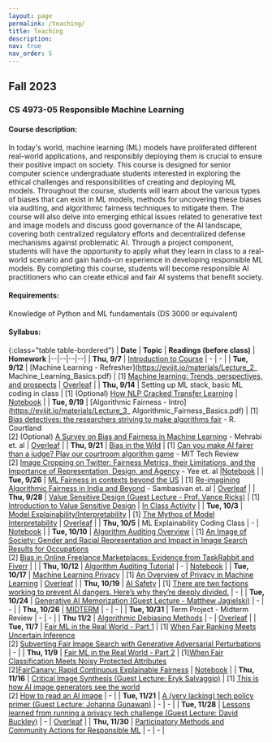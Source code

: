 ```yaml
---
layout: page
permalink: /teaching/
title: Teaching
description:
nav: true
nav_order: 5
---
```


## Fall 2023
### CS 4973-05 Responsible Machine Learning

#### Course description: 
In today's world, machine learning (ML) models have proliferated different real-world applications, and responsibly deploying them is crucial to ensure their positive impact on society. This course is designed for senior computer science undergraduate students interested in exploring the ethical challenges and responsibilities of creating and deploying ML models. Throughout the course, students will learn about the various types of biases that can exist in ML models, methods for uncovering these biases via auditing, and algorithmic fairness techniques to mitigate them. The course will also delve into emerging ethical issues related to generative text and image models and discuss good governance of the AI landscape, covering both centralized regulatory efforts and decentralized defense mechanisms against problematic AI. Through a project component, students will have the opportunity to apply what they learn in class to a real-world scenario and gain hands-on experience in developing responsible ML models. By completing this course, students will become responsible AI practitioners who can create ethical and fair AI systems that benefit society.

#### Requirements: 
Knowledge of Python and ML fundamentals (DS 3000 or equivalent)

#### Syllabus:

{:class="table table-bordered"}
| **Date** | **Topic** | **Readings (before class)** | **Homework**
|--|--|--|--|
| **Thu, 9/7** | [Introduction to Course](https://evijit.io/materials/Lecture_1_Introduction.pdf) | - | - |
| **Tue, 9/12** | [Machine Learning - Refresher](https://evijit.io/materials/Lecture_2_ Machine_Learning_Basics.pdf) | [1] [Machine learning: Trends, perspectives, and prospects](https://www.cs.cmu.edu/~tom/pubs/Science-ML-2015.pdf) |  [Overleaf](https://www.overleaf.com/read/ftxshfbpkxbk) |
| **Thu, 9/14** | Setting up ML stack, basic ML coding in class | [1] (Optional) [How NLP Cracked Transfer Learning](https://jalammar.github.io/illustrated-bert/) | [Notebook](https://evijit.io/materials/ds_intro.ipynb) |
| **Tue, 9/19** | [Algorithmic Fairness - Intro](https://evijit.io/materials/Lecture_3_ Algorithmic_Fairness_Basics.pdf)  | [1] [Bias detectives: the researchers striving to make algorithms fair](https://courses.cs.duke.edu/spring20/compsci342/netid/readings/nature-algorithmic-bias.pdf) - R. Courtland <br> [2] (Optional) [A Survey on Bias and Fairness in Machine Learning](https://arxiv.org/pdf/1908.09635.pdf) - Mehrabi et. al |  [Overleaf](https://www.overleaf.com/read/rvdjbyjkktcg)  |
| **Thu, 9/21** | [Bias in the Wild](https://evijit.io/materials/Lecture_4_Bias_In_The_Wild.pdf) | [1] [Can you make AI fairer than a judge? Play our courtroom algorithm game](https://www.technologyreview.com/2019/10/17/75285/ai-fairer-than-judge-criminal-risk-assessment-algorithm/) - MIT Tech Review <br> [2] [Image Cropping on Twitter: Fairness Metrics, their Limitations, and the Importance of Representation, Design, and Agency](https://arxiv.org/pdf/2105.08667.pdf) - Yee et. al |[Notebook](https://colab.research.google.com/drive/1_SpLPRweuZ-3xWJSYmOD0H-LXdaCcEiH#scrollTo=KbHf3AYwO0Xw) |
| **Tue, 9/26** | [ML Fairness in contexts beyond the US](https://evijit.io/materials/Lecture_5_Fairness_in_Other_Cultures.pdf)  | [1] [Re-imagining Algorithmic Fairness in India and Beyond](https://arxiv.org/pdf/2101.09995.pdf) - Sambasivan et. al | [Overleaf](https://www.overleaf.com/read/zbtrrypygxrz) |
| **Thu, 9/28** | [Value Sensitive Design (Guest Lecture - Prof. Vance Ricks)](https://evijit.io/materials/Ricks-ResponsibleMachineLearning-F2023.pdf) | [1] [Introduction to Value Sensitive Design](https://northeastern.instructure.com/files/23160452/) | [In Class Activity](https://docs.google.com/document/d/1qi9J7lLVM9AhsJaSpILQNQh4FjRnNLnn/edit?usp=sharing&ouid=104786704786764345519&rtpof=true&sd=true) |
| **Tue, 10/3** | [Model Explainability/Interpretability](https://evijit.io/materials/Lecture_6_Model_Interpretability.pdf)  | [1] [The Mythos of Model Interpretability](https://arxiv.org/pdf/1606.03490.pdf) | [Overleaf](https://www.overleaf.com/read/fzfbymhmhrjf) |
| **Thu, 10/5** | ML Explainability Coding Class  | - | [Notebook](https://colab.research.google.com/drive/11d_AnpF6ELJryZaBOwvFYm2xgqL8GiEW) |
| **Tue, 10/10** | [Algorithm Auditing Overview](https://evijit.io/materials/Lecture_7_Algorithm_Auditing_Overview.pdf)  | [1] [An Image of Society: Gender and Racial Representation and Impact in Image Search Results for Occupations](https://dl.acm.org/doi/10.1145/3449100)<br>[2] [Bias in Online Freelance Marketplaces: Evidence from TaskRabbit and Fiverr](https://dl.acm.org/doi/pdf/10.1145/2998181.2998327) |  |
| **Thu, 10/12** | [Algorithm Auditing Tutorial](https://evijit.io/materials/Lecture_8_Algorithm_Auditing_Tutorial.pdf)  | - | [Notebook](https://colab.research.google.com/drive/1w-BRt1A2MymKFefj98t6Orz59-ntiPBF) |
| **Tue, 10/17** | [Machine Learning Privacy](https://evijit.io/materials/Lecture_9_ML_Privacy.pdf)  | [1] [An Overview of Privacy in Machine Learning](https://arxiv.org/pdf/2005.08679.pdf) | [Overleaf](https://www.overleaf.com/read/pswsvxrnwggq) |
| **Thu, 10/19** | [AI Safety](https://evijit.io/materials/Lecture_10_AI_Safety.pdf)  | [1] [There are two factions working to prevent AI dangers. Here’s why they’re deeply divided.](https://www.vox.com/future-perfect/2022/8/10/23298108/ai-dangers-ethics-alignment-present-future-risk) | - |
| **Tue, 10/24** | [Generative AI Memorization (Guest Lecture - Matthew Jagielski)](https://evijit.io/materials/GenAI_Memorization_Guest_Lecture_Matthew.pdf)  | - | - |
| **Thu, 10/26** | [MIDTERM](https://evijit.io/materials/CS_4973_Responsible_ML_Midterm.pdf)  | - | - |
| **Tue, 10/31** | Term Project - Midterm Review  | - | - |
| **Thu 11/2** | [Algorithmic Debiasing Methods](https://evijit.io/materials/Lecture_12_Algorithmic_Debiasing.pdf)  | - | [Overleaf](https://www.overleaf.com/read/dshshdwvpvjn#06c821) |
| **Tue, 11/7** | [Fair ML in the Real World - Part 1](https://evijit.io/materials/Lecture_13_Real_World_Problems_Part1.pdf)  |  [1] [When Fair Ranking Meets Uncertain Inference](https://dl.acm.org/doi/pdf/10.1145/3404835.3462850)<br>[2] [Subverting Fair Image Search with Generative Adversarial Perturbations](https://dl.acm.org/doi/pdf/10.1145/3531146.3533128) | - |
| **Thu, 11/9** | [Fair ML in the Real World - Part 2](https://evijit.io/materials/Lecture_14_Real_World_Problems_Part2.pdf)  |  [1][When Fair Classification Meets Noisy Protected Attributes](https://arxiv.org/pdf/2307.03306.pdf) <br> [2][FairCanary: Rapid Continuous Explainable Fairness](https://arxiv.org/pdf/2106.07057.pdf) | [Notebook](https://colab.research.google.com/drive/1nGY70jcrQSESMBV1cfo__WfUNJerU3yb) |
| **Thu, 11/16** | [Critical Image Synthesis (Guest Lecture: Eryk Salvaggio)](https://docs.google.com/presentation/d/153qJsw7qj9sj_s98h6z58CVHVtptGTge9kmdPvRp-pg/edit?usp=sharing)  | [1] [This is how AI image generators see the world](https://www.washingtonpost.com/technology/interactive/2023/ai-generated-images-bias-racism-sexism-stereotypes/) <br> [2] [How to read an AI image](https://cyberneticforests.substack.com/p/how-to-read-an-ai-image)  | - |
| **Tue, 11/21** | [A (very lacking) tech policy primer (Guest Lecture: Johanna Gunawan)](https://evijit.io/materials/Johanna_Gunawan_Policy_Primer.pdf)  |  - | - |
| **Tue, 11/28** | [Lessons learned from running a privacy tech challenge (Guest Lecture: David Buckley)](https://evijit.io/materials/David_Buckley_CDEI_Guest_Lecture.pdf)  |  - | [Overleaf](https://www.overleaf.com/read/bcqpwgkmcbgb#04beb3) |
| **Thu, 11/30** | [Participatory Methods and Community Actions for Responsible ML](https://evijit.io/materials/Lecture_15_Participatory_Approaches_Community_Action.pdf)  |  - | - |